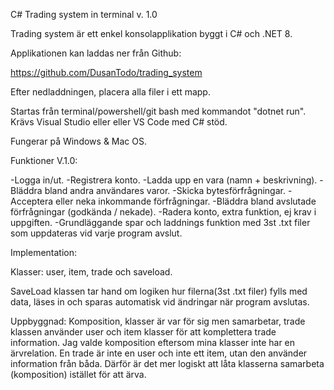 C# Trading system in terminal v. 1.0

Trading system är ett enkel konsolapplikation byggt i C# och .NET 8.

Applikationen kan laddas ner från Github:

https://github.com/DusanTodo/trading_system


Efter nedladdningen, placera alla filer i ett mapp. 

Startas från terminal/powershell/git bash med kommandot "dotnet run". Krävs Visual Studio eller eller VS Code med C# stöd. 


Fungerar på Windows & Mac OS. 

Funktioner V.1.0:

-Logga in/ut.
-Registrera konto.
-Ladda upp en vara (namn + beskrivning).
-Bläddra bland andra användares varor.
-Skicka bytesförfrågningar.
-Acceptera eller neka inkommande förfrågningar.
-Bläddra bland avslutade förfrågningar (godkända / nekade).
-Radera konto, extra funktion, ej krav i uppgiften.
-Grundläggande spar och laddnings funktion med 3st .txt filer som uppdateras vid varje program avslut.


Implementation:

Klasser: user, item, trade och saveload. 

SaveLoad klassen tar hand om logiken hur filerna(3st .txt filer) fylls med data, läses in och sparas automatisk vid ändringar när program avslutas.

Uppbyggnad: Komposition, klasser är var för sig men samarbetar, trade klassen använder user och item klasser för att
komplettera trade information. Jag valde komposition eftersom mina klasser inte har en ärvrelation.
En trade är inte en user och inte ett item, utan den använder information från båda.
Därför är det mer logiskt att låta klasserna samarbeta (komposition) istället för att ärva.




